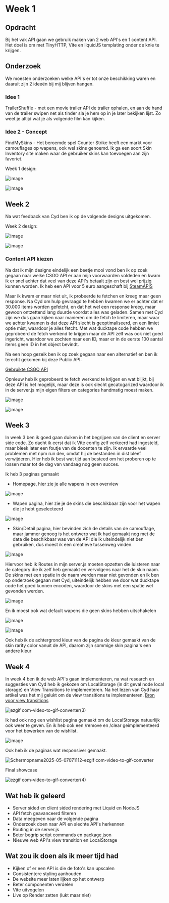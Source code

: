 # Week 1

## Opdracht
Bij het vak API gaan we gebruik maken van 2 web API's en 1 content API. Het doel is om met TinyHTTP, Vite en liquidJS templating onder de knie te krijgen.

## Onderzoek
We moesten onderzoeken welke API's er tot onze beschikking waren en daaruit zijn 2 ideeën bij mij blijven hangen.

### Idee 1
TrailerShuffle - met een movie trailer API de trailer ophalen, en aan de hand van de trailer swipen net als tinder sla je hem op in je later bekijken lijst. Zo weet je altijd wat je als volgende film kan kijken.

### Idee 2 - Concept

FindMySkins - Het beroemde spel Counter Strike heeft een markt voor camouflages op wapens, ook wel skins genoemd. Ik ga een soort Skin Inventory site maken waar de gebruiker skins kan toevoegen aan zijn favoriet.

Week 1 design:

![image](https://github.com/user-attachments/assets/dc185a80-3beb-48b5-b260-62c07255efba)

![image](https://github.com/user-attachments/assets/f5c56b8c-56be-405f-81eb-d4af8d46a0d3)

## Week 2

Na wat feedback van Cyd ben ik op de volgende designs uitgekomen.

Week 2 design:

![image](https://github.com/user-attachments/assets/37a5e61e-7427-4515-9658-94bb25404d34)

![image](https://github.com/user-attachments/assets/ed262f5b-7c25-41cf-ba87-ef78ef10890f)

### Content API kiezen

Na dat ik mijn designs eindelijk een beetje mooi vond ben ik op zoek gegaan naar welke CSGO API er aan mijn voorwaarden voldeden en kwam ik er snel achter dat veel van deze API's betaalt zijn en best wel prijzig kunnen worden.
Ik heb een API voor 5 euro aangeschaft bij [SteamAPIS](https://steamapis.com/)

Maar ik kwam er maar niet uit, ik probeerde te fetchen en kreeg maar geen response. Na Cyd om hulp gevraagd te hebben kwamen we er achter dat er 30.000 items worden gefetcht, en dat het wel een response kreeg, maar gewoon ontzettend lang duurde voordat alles was geladen. Samen met Cyd zijn we dus gaan kijken naar manieren om de fetch te limiteren, maar waar we achter kwamen is dat deze API slecht is geoptimaliseerd, en een limiet optie mist, waardoor je alles fetcht. Met wat ducktape code hebben we geprobeerd de fetch werkend te krijgen maar de API zelf was ook niet goed ingericht, waardoor we zochten naar een ID, maar er in de eerste 100 aantal items geen ID in het object bevindt.

Na een hoop gezeik ben ik op zoek gegaan naar een alternatief en ben ik terecht gekomen bij deze Public API:

[Gebruikte CSGO API](https://bymykel.com/CSGO-API/)

Opnieuw heb ik geprobeerd te fetch werkend te krijgen en wat blijkt, bij deze API is het mogelijk, maar deze is ook slecht gecatogarized waardoor ik in de server.js mijn eigen filters en categories handmatig moest maken.

![image](https://github.com/user-attachments/assets/e25b7a02-36ce-4fbc-96d8-5a3ea580ce23)

![image](https://github.com/user-attachments/assets/52c4024c-e989-4734-92f3-0e840d90271d)

## Week 3

In week 3 ben ik goed gaan duiken in het begrijpen van de client en server side code. Zo dacht ik eerst dat ik Vite config zelf verkeerd had ingesteld, maar bleek later een foutje van de docenten te zijn.
Ik ervaarde veel problemen met npm run dev, omdat hij de bestanden in dist bleef verwijderen. Hier heb ik best wat tijd aan besteed om het proberen op te lossen maar tot de dag van vandaag nog geen succes.

Ik heb 3 paginas gemaakt
- Homepage, hier zie je alle wapens in een overview

![image](https://github.com/user-attachments/assets/7e2417de-f094-4ab7-bedc-444c07eaac3a)

- Wapen pagina, hier zie je de skins die beschikbaar zijn voor het wapen die je hebt geselecteerd

![image](https://github.com/user-attachments/assets/dcf383f8-7c73-4d88-bea2-cd36d0ebfd1a)

- Skin/Detail pagina, hier bevinden zich de details van de camouflage, maar jammer genoeg is het ontwerp wat ik had gemaakt nog met de data die beschikbaar was van de API die ik uiteindelijk niet ben gebruiken, dus moest ik een creatieve tussenweg vinden.

![image](https://github.com/user-attachments/assets/11e6448a-b64b-4916-8230-f718c64b30c6)

Hiervoor heb ik Routes in mijn server.js moeten opzetten die luisteren naar de category die ik zelf heb gemaakt en vervolgens naar het de skin naam.
De skins met een spatie in de naam werden maar niet gevonden en ik ben op onderzoek gegaan met Cyd, uiteindelijk hebben we door wat ducktape code het goed kunnen encoden, waardoor de skins met een spatie wel gevonden werden.

![image](https://github.com/user-attachments/assets/71b947b4-16e1-4c05-94f1-261faa95d3c9)

En ik moest ook wat default wapens die geen skins hebben uitschakelen

![image](https://github.com/user-attachments/assets/5e5d9dce-7082-485d-996b-202ef44889c5)

![image](https://github.com/user-attachments/assets/113955a2-a555-49e0-b7d6-af3f27d871cc)

Ook heb ik de achtergrond kleur van de pagina de kleur gemaakt van de skin rarity color vanuit de API, daarom zijn sommige skin pagina's een andere kleur


## Week 4

In week 4 ben ik de web API's gaan implementeren, na wat research en suggesties van Cyd heb ik gekozen om LocalStorage (in dit geval node local storage) en View Transitions te implementeren.
Na het lezen van Cyd haar artikel was het mij gelukt om de view transitions te implementeren.
[Bron voor view transitions](https://cydstumpel.nl/a-practical-guide-to-the-css-view-transition-api/)

![ezgif com-video-to-gif-converter(3)](https://github.com/user-attachments/assets/d2556d26-5f4c-483b-a274-55bdf82a0a0d)

Ik had ook nog een wishlist pagina gemaakt om de LocalStorage natuurlijk ook weer te geven.
En ik heb ook een /remove en /clear geimplementeerd voor het bewerken van de wishlist.

![image](https://github.com/user-attachments/assets/7ac11685-d8d9-41b1-adb7-145fc00160c3)

Ook heb ik de paginas wat responsiver gemaakt.

![Schermopname2025-05-07071112-ezgif com-video-to-gif-converter](https://github.com/user-attachments/assets/ddee0cf6-6fd5-403e-b9d6-74c94b1fb1fc)

Final showcase

![ezgif com-video-to-gif-converter(4)](https://github.com/user-attachments/assets/bb20228f-14ab-42b8-8e4a-72545764c89d)



## Wat heb ik geleerd
- Server sided en client sided rendering met Liquid en NodeJS
- API fetch geavanceerd filteren
- Data meegeven naar de volgende pagina
- Onderzoek doen naar API en slechte API's herkennen
- Routing in de server.js
- Beter begrip script commands en package.json
- Nieuwe web API's view transition en LocalStorage


## Wat zou ik doen als ik meer tijd had
- Kijken of er een API is die de foto's kan upscalen
- Consistentere styling aanhouden
- De website meer laten lijken op het ontwerp
- Beter componenten verdelen
- Vite uitvogelen
- Live op Render zetten (lukt maar niet)



